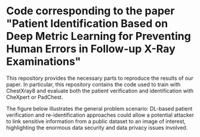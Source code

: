 # Code corresponding to the paper "Patient Identification Based on Deep Metric Learning for Preventing Human Errors in Follow-up X-Ray Examinations"

This repository provides the necessary parts to reproduce the results of our paper. In particular, this repository contains the code used to train with ChestXray8 and evaluate both the patient verification and identification with CheXpert or PadChest.

The figure below illustrates the general problem scenario: DL-based patient verification and re-identification approaches could allow a potential attacker to link sensitive information from a public dataset to an image of interest, highlighting the enormous data security and data privacy issues involved.
